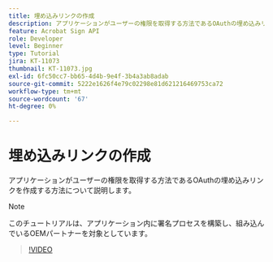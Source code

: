 ```yaml
---
title: 埋め込みリンクの作成
description: アプリケーションがユーザーの権限を取得する方法であるOAuthの埋め込みリンクを作成する方法について説明します
feature: Acrobat Sign API
role: Developer
level: Beginner
type: Tutorial
jira: KT-11073
thumbnail: KT-11073.jpg
exl-id: 6fc50cc7-bb65-4d4b-9e4f-3b4a3ab8adab
source-git-commit: 5222e1626f4e79c02298e81d621216469753ca72
workflow-type: tm+mt
source-wordcount: '67'
ht-degree: 0%

---
```


# 埋め込みリンクの作成

アプリケーションがユーザーの権限を取得する方法であるOAuthの埋め込みリンクを作成する方法について説明します。

>[!NOTE]
>
>このチュートリアルは、アプリケーション内に署名プロセスを構築し、組み込んでいるOEMパートナーを対象としています。

>[!VIDEO](https://video.tv.adobe.com/v/347349?hidetitle=true)
